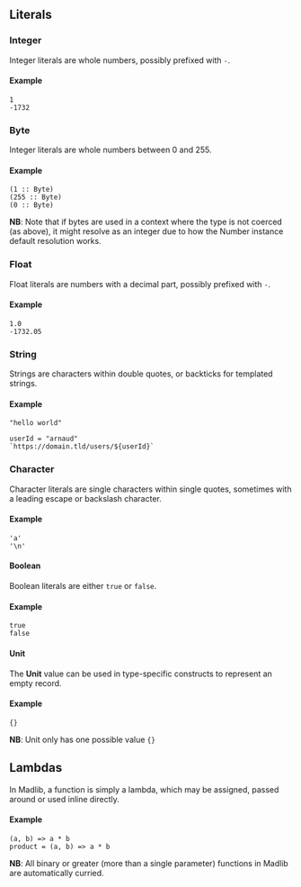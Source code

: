 ## Literals

### Integer
Integer literals are whole numbers, possibly prefixed with `-`.

#### Example
```madlib
1
-1732
```

### Byte
Integer literals are whole numbers between 0 and 255. 

#### Example
```madlib
(1 :: Byte)
(255 :: Byte)
(0 :: Byte)
```
**NB**: Note that if bytes are used in a context where the type is not coerced (as above), it might resolve as an integer due to how the Number instance default resolution works.

### Float
Float literals are numbers with a decimal part, possibly prefixed with `-`.

#### Example
```madlib
1.0
-1732.05
```

### String
Strings are characters within double quotes, or backticks for templated strings.

#### Example
```madlib
"hello world"

userId = "arnaud"
`https://domain.tld/users/${userId}`
```

### Character
Character literals are single characters within single quotes, sometimes with a leading escape or backslash character.

#### Example
```madlib
'a'
'\n'
```

#### Boolean
Boolean literals are either `true` or `false`.

#### Example
```madlib
true
false
```

#### Unit
The **Unit** value can be used in type-specific constructs to represent an empty record.

#### Example
```madlib
{}
```
**NB**: Unit only has one possible value `{}`

## Lambdas
In Madlib, a function is simply a lambda, which may be assigned, passed around or used inline directly.

#### Example
```madlib
(a, b) => a * b
product = (a, b) => a * b
```
**NB**: All binary or greater (more than a single parameter) functions in Madlib are automatically curried.
